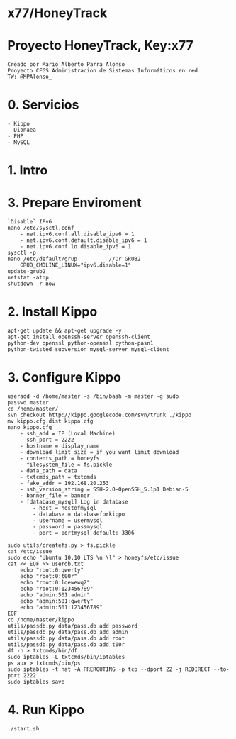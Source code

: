# x77/HoneyTrack
# Proyecto HoneyTrack, Key:x77
	Creado por Mario Alberto Parra Alonso
	Proyecto CFGS Administracion de Sistemas Informáticos en red
	TW: @MPAlonso_

# 0. Servicios
	- Kippo
	- Dionaea
 	- PHP
	- MySQL

# 1. Intro


# 3. Prepare Enviroment
	`Disable` IPv6
	nano /etc/sysctl.conf
		- net.ipv6.conf.all.disable_ipv6 = 1
		- net.ipv6.conf.default.disable_ipv6 = 1
		- net.ipv6.conf.lo.disable_ipv6 = 1
	sysctl -p
	nano /etc/default/grup 			//Or GRUB2
		GRUB_CMDLINE_LINUX="ipv6.disable=1"
	update-grub2
	netstat -atnp
	shutdown -r now

# 2. Install Kippo
	apt-get update && apt-get upgrade -y
	apt-get install openssh-server openssh-client 
	python-dev openssl python-openssl python-pasn1 
	python-twisted subversion mysql-server mysql-client

# 3. Configure Kippo

	useradd -d /home/master -s /bin/bash -m master -g sudo
	passwd master
	cd /home/master/
	svn checkout http://kippo.googlecode.com/svn/trunk ./kippo
	mv kippo.cfg.dist kippo.cfg
	nano kippo.cfg
		- ssh_add = IP (Local Machine)
		- ssh_port = 2222
		- hostname = display_name
		- download_limit_size = if you want limit download
		- contents_path = honeyfs
		- filesystem_file = fs.pickle
		- data_path = data
		- txtcmds_path = txtcmds
		- fake_addr = 192.168.20.253
		- ssh_version_string = SSH-2.0-OpenSSH_5.1p1 Debian-5
		- banner_file = banner
		- [database_mysql] Log in database
			- host = hostofmysql
			- database = databaseforkippo
			- username = usermysql
			- password = passmysql
			- port = portmysql default: 3306

	sudo utils/createfs.py > fs.pickle
	cat /etc/issue
	sudo echo "Ubuntu 10.10 LTS \n \l" > honeyfs/etc/issue
	cat << EOF >> userdb.txt
		echo "root:0:qwerty"
		echo "root:0:t00r"
		echo "root:0:lqewewq2"
		echo "root:0:123456789"
		echo "admin:501:admin"
		echo "admin:501:qwerty"
		echo "admin:501:123456789"
	EOF
	cd /home/master/kippo
	utils/passdb.py data/pass.db add password
	utils/passdb.py data/pass.db add admin
	utils/passdb.py data/pass.db add root
	utils/passdb.py data/pass.db add t00r
	df -h > txtcmds/bin/df
	sudo iptables -L txtcmds/bin/iptables
	ps aux > txtcmds/bin/ps
	sudo iptables -t nat -A PREROUTING -p tcp --dport 22 -j REDIRECT --to-port 2222
	sudo iptables-save

# 4. Run Kippo
	./start.sh